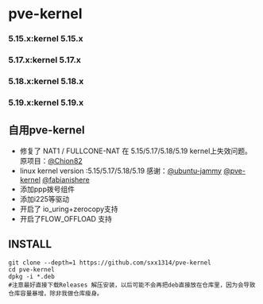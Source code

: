 # pve-kernel

### 5.15.x:kernel 5.15.x 
### 5.17.x:kernel 5.17.x
### 5.18.x:kernel 5.18.x
### 5.19.x:kernel 5.19.x
## 自用pve-kernel 
- 修复了 NAT1 / FULLCONE-NAT 在 5.15/5.17/5.18/5.19 kernel上失效问题。  原项目：[@Chion82](https://github.com/Chion82/netfilter-full-cone-nat)
- linux kernel version :5.15/5.17/5.18/5.19  感谢：[@ubuntu-jammy](https://code.launchpad.net/~ubuntu-kernel/ubuntu/+source/linux/+git/jammy) [@pve-kernel](https://github.com/proxmox/pve-kernel) [@fabianishere](https://github.com/fabianishere/pve-edge-kernel)
- 添加ppp拨号组件
- 添加i225等驱动
- 开启了 io_uring+zerocopy支持
- 开启了FLOW_OFFLOAD 支持

## INSTALL
```
git clone --depth=1 https://github.com/sxx1314/pve-kernel
cd pve-kernel
dpkg -i *.deb
#注意最好直接下载Releases 解压安装，以后可能不会再把deb直接放在仓库里，因为会导致仓库容量暴增，除非我做仓库瘦身。
```
